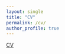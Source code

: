 ```yaml
---
layout: single
title: "CV"
permalink: /cv/
author_profile: true
---
```


[CV](/assets/files/cv.pdf)

